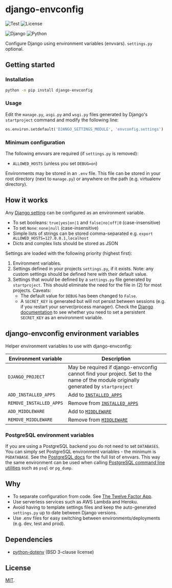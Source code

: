 # django-envconfig

![Test](https://github.com/ely-as/django-envconfig/workflows/Test/badge.svg)
![License](https://img.shields.io/pypi/l/django-envconfig)

![Django](https://img.shields.io/pypi/djversions/django-envconfig)
![Python](https://img.shields.io/pypi/pyversions/django-envconfig)

Configure Django using environment variables (envvars). `settings.py` optional.

## Getting started

### Installation
```sh
python -m pip install django-envconfig
```

### Usage
Edit the `manage.py`, `asgi.py` and `wsgi.py` files generated by Django's
`startproject` command and modify the following line:
```py
os.environ.setdefault('DJANGO_SETTINGS_MODULE', 'envconfig.settings')
```

### Minimum configuration
The following envvars are required (if `settings.py` is removed):
- `ALLOWED_HOSTS` (unless you set `DEBUG=on`)

Environments may be stored in an `.env` file. This file can be stored in your
root directory (next to `manage.py`) or anywhere on the path (e.g. virtualenv
directory).

## How it works

Any [Django setting](https://docs.djangoproject.com/en/3.2/ref/settings/) can
be configured as an environment variable.
- To set booleans: `true|yes|on|1` and `false|no|off|0` (case-insensitive)
- To set `None`: `none|null` (case-insensitive)
- Simple lists of strings can be stored comma-separated e.g. `export ALLOWED_HOSTS=127.0.0.1,localhost`
- Dicts and complex lists should be stored as JSON

Settings are loaded with the following priority (highest first):
1. Environment variables.
2. Settings defined in your projects `settings.py`, if it exists. Note: any
   custom settings should be defined here with their default value.
3. Settings that *would* be defined by a `settings.py` file generated by
   `startproject`. This should eliminate the need for the file in (2) for most
   projects. Caveats:
   - The default value for `DEBUG` has been changed to `False`.
   - A `SECRET_KEY` is generated but will not persist between sessions (e.g.
     if you restart your server/process manager). Check the
     [Django documentation](https://docs.djangoproject.com/en/dev/ref/settings/#secret-key)
     to see whether you need to set a persistent `SECRET_KEY` as an
     environment variable.

## django-envconfig environment variables

Helper environment variables to use with django-envconfig:

| Environment variable | Description |
| --- | --- |
| `DJANGO_PROJECT` | May be required if django-envconfig cannot find your project. Set to the name of the module originally generated by `startproject` |
| `ADD_INSTALLED_APPS` | Add to [`INSTALLED_APPS`](https://docs.djangoproject.com/en/dev/ref/settings/#installed-apps) |
| `REMOVE_INSTALLED_APPS` | Remove from [`INSTALLED_APPS`](https://docs.djangoproject.com/en/dev/ref/settings/#installed-apps) |
| `ADD_MIDDLEWARE` | Add to [`MIDDLEWARE`](https://docs.djangoproject.com/en/dev/topics/http/middleware/#activating-middleware) |
| `REMOVE_MIDDLEWARE` | Remove from [`MIDDLEWARE`](https://docs.djangoproject.com/en/dev/topics/http/middleware/#activating-middleware) |

### PostgreSQL environment variables

If you are using a PostgreSQL backend you do not need to set `DATABASES`. You
can simply set PostgreSQL environment variables - the minimum is `PGDATABASE`.
See the
[PostgreSQL docs](https://www.postgresql.org/docs/current/libpq-envars.html)
for the full list of envvars. This way the same environment can be used when
calling
[PostgreSQL command line utilities](https://www.postgresql.org/docs/current/reference-client.html)
such as `psql` or `pg_dump`.

## Why

- To separate configuration from code. See
  [The Twelve Factor App](https://12factor.net/).
- Use serverless services such as AWS Lambda and Heroku.
- Avoid having to template settings files and keep the auto-generated
  `settings.py` up to date between Django versions.
- Use .env files for easy switching between environments/deployments
  (e.g. dev, test and prod).

## Dependencies

- [python-dotenv](https://github.com/theskumar/python-dotenv) (BSD 3-clause license)

## License

[MIT](https://github.com/ely-as/django-envconfig/blob/main/LICENSE).
